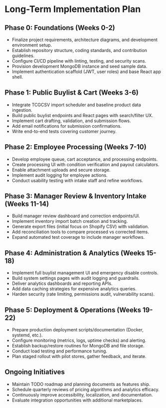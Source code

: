 # Long-Term Implementation Plan

## Phase 0: Foundations (Weeks 0-2)
- Finalize project requirements, architecture diagrams, and development environment setup.
- Establish repository structure, coding standards, and contribution guidelines.
- Configure CI/CD pipeline with linting, testing, and security scans.
- Provision development MongoDB instance and seed sample data.
- Implement authentication scaffold (JWT, user roles) and base React app shell.

## Phase 1: Public Buylist & Cart (Weeks 3-6)
- Integrate TCGCSV import scheduler and baseline product data ingestion.
- Build public buylist endpoints and React pages with search/filter UX.
- Implement cart drafting, validation, and submission flows.
- Add email notifications for submission confirmations.
- Write end-to-end tests covering customer journey.

## Phase 2: Employee Processing (Weeks 7-10)
- Develop employee queue, cart acceptance, and processing endpoints.
- Create processing UI with condition verification and payout calculators.
- Enable attachment uploads and secure storage.
- Implement audit logging for employee actions.
- Conduct usability testing with intake staff and refine workflows.

## Phase 3: Manager Review & Inventory Intake (Weeks 11-14)
- Build manager review dashboard and correction endpoints/UI.
- Implement inventory import batch creation and tracking.
- Generate export files (initial focus on Shopify CSV) with validation.
- Add reconciliation tools to compare processed vs corrected items.
- Expand automated test coverage to include manager workflows.

## Phase 4: Administration & Analytics (Weeks 15-18)
- Implement full buylist management UI and emergency disable controls.
- Build system settings pages with audit logging and guardrails.
- Deliver analytics dashboards and reporting APIs.
- Add data caching strategies for expensive analytics queries.
- Harden security (rate limiting, permissions audit, vulnerability scans).

## Phase 5: Deployment & Operations (Weeks 19-22)
- Prepare production deployment scripts/documentation (Docker, systemd, etc.).
- Configure monitoring (metrics, logs, uptime checks) and alerting.
- Establish backup/restore routines for MongoDB and file storage.
- Conduct load testing and performance tuning.
- Plan staged rollout with pilot stores, gather feedback, and iterate.

## Ongoing Initiatives
- Maintain TODO roadmap and planning documents as features ship.
- Schedule quarterly reviews of pricing algorithms and analytics efficacy.
- Continuously improve accessibility, localization, and documentation.
- Evaluate integration opportunities with additional marketplaces.

